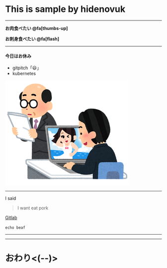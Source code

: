 # This is sample by hidenovuk

---


**お肉食べたい @fa[thumbs-up]**

**お刺身食べたい @fa[flash]**




---


#### 今日はお休み
* gitpitch「:smiley:」
* kubernetes

![sabori](/images/business_sabori_pc.png)


---

I said 

> I want eat pork

[Gitlab](http://gitlab.com)


`echo beaf`

---


<canvas data-chart="line">
<!--
{
 "data": {
  "labels": ["January"," February"," March"," April"," May"," June"," July"],
  "datasets": [
   {
    "data":[65,59,80,81,56,66,11],
    "label":"My first dataset","backgroundColor":"rgba(20,220,220,.8)"
   },
   {
    "data":[28,48,40,19,86,53,22],
    "label":"My second dataset","backgroundColor":"rgba(220,120,120,.8)"
   }
  ]
 },
 "options": { "responsive": "true" }
}
-->
</canvas>


---

# おわり<(--)>